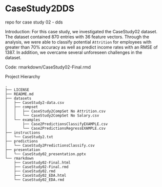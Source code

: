 # CaseStudy2DDS
 repo for case study 02 - dds

Introduction:
For this case study, we investigated the CaseStudy02 dataset. The dataset contained 870 entries with 36 feature vectors. Through the analysis, we were able to classify potential `Attrition` for employees with greater than 70% accuracy as well as predict income rates with an RMSE of 1387. In addition, we overcame several unforeseen challenges in the dataset. 


Code:
rmarkdown/CaseStudy02-Final.rmd

Project Hierarchy 
```
.
├── LICENSE
├── README.md
├── datasets
│   ├── CaseStudy2-data.csv
│   ├── compset
│   │   ├── CaseStudy2CompSet No Attrition.csv
│   │   └── CaseStudy2CompSet No Salary.csv
│   └── examples
│       ├── Case2PredictionsClassifyEXAMPLE.csv
│       └── Case2PredictionsRegressEXAMPLE.csv
├── instructions
│   └── CaseStudy2.txt
├── predictions
│   └── CaseStudy2PredictionsClassify.csv
├── presentation
│   └── CaseStudy02_presentation.pptx
└── rmarkdown
    ├── CaseStudy02-Final.html
    ├── CaseStudy02-Final.rmd
    ├── CaseStudy02.rmd
    ├── CaseStudy02_EDA.html
    └── CaseStudy02_EDA.rmd
```